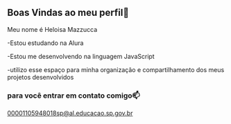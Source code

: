 ## Boas Vindas ao meu perfil🖤

Meu nome é Heloisa Mazzucca

-Estou estudando na Alura

-Estou me desenvolvendo na linguagem JavaScript

-utilizo esse espaço para minha organização e compartilhamento dos meus projetos desenvolvidos

### para  você entrar em contato comigo📫

00001105948018sp@al.educacao.sp.gov.br
